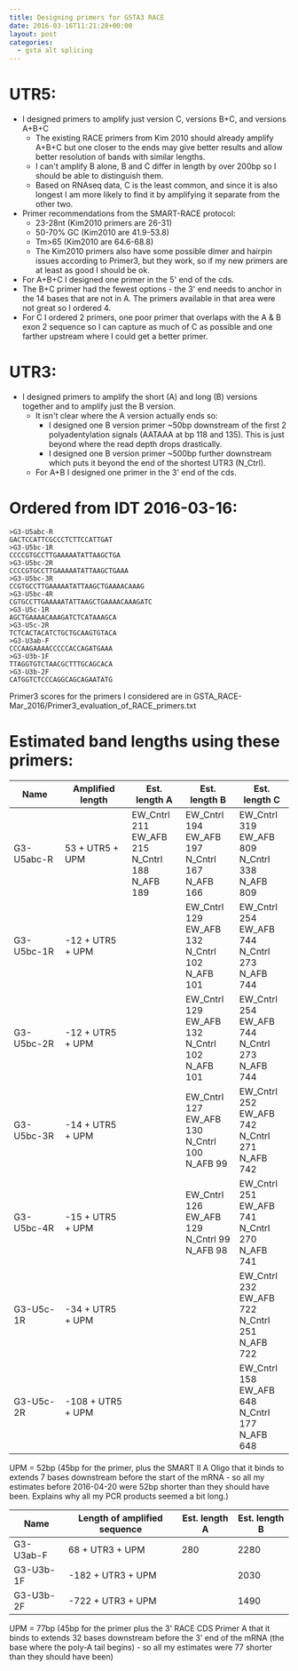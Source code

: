 ```yaml
---
title: Designing primers for GSTA3 RACE
date: 2016-03-16T11:21:28+00:00
layout: post
categories:
  - gsta alt splicing
---
```

# UTR5:

  * I designed primers to amplify just version C, versions B+C, and versions A+B+C
      * The existing RACE primers from Kim 2010 should already amplify A+B+C but one closer to the ends may give better results and allow better resolution of bands with similar lengths.
      * I can't amplify B alone, B and C differ in length by over 200bp so I should be able to distinguish them.
      * Based on RNAseq data, C is the least common, and since it is also longest I am more likely to find it by amplifying it separate from the other two.
  * Primer recommendations from the SMART-RACE protocol:
      * 23-28nt (Kim2010 primers are 26-31)
      * 50-70% GC (Kim2010 are 41.9-53.8)
      * Tm>65 (Kim2010 are 64.6-68.8)
      * The Kim2010 primers also have some possible dimer and hairpin issues according to Primer3, but they work, so if my new primers are at least as good I should be ok.
  * For A+B+C I designed one primer in the 5' end of the cds.
  * The B+C primer had the fewest options - the 3' end needs to anchor in the 14 bases that are not in A. The primers available in that area were not great so I ordered 4.
  * For C I ordered 2 primers, one poor primer that overlaps with the A & B exon 2 sequence so I can capture as much of C as possible and one farther upstream where I could get a better primer.

# UTR3:

  * I designed primers to amplify the short (A) and long (B) versions together and to amplify just the B version.
      * It isn't clear where the A version actually ends so:
          * I designed one B version primer ~50bp downstream of the first 2 polyadentylation signals (AATAAA at bp 118 and 135). This is just beyond where the read depth drops drastically.
          * I designed one B version primer ~500bp further downstream which puts it beyond the end of the shortest UTR3 (N_Ctrl).
      * For A+B I designed one primer in the 3' end of the cds.

# Ordered from IDT 2016-03-16:

~~~
>G3-U5abc-R
GACTCCATTCGCCCTCTTCCATTGAT
>G3-U5bc-1R
CCCCGTGCCTTGAAAAATATTAAGCTGA
>G3-U5bc-2R
CCCCGTGCCTTGAAAAATATTAAGCTGAAA
>G3-U5bc-3R
CCGTGCCTTGAAAAATATTAAGCTGAAAACAAAG
>G3-U5bc-4R
CGTGCCTTGAAAAATATTAAGCTGAAAACAAAGATC
>G3-U5c-1R
AGCTGAAAACAAAGATCTCATAAAGCA
>G3-U5c-2R
TCTCACTACATCTGCTGCAAGTGTACA
>G3-U3ab-F
CCCAAGAAAACCCCCACCAGATGAAA
>G3-U3b-1F
TTAGGTGTCTAACGCTTTGCAGCACA
>G3-U3b-2F
CATGGTCTCCCAGGCAGCAGAATATG
~~~

Primer3 scores for the primers I considered are in GSTA\_RACE-Mar\_2016/Primer3\_evaluation\_of\_RACE\_primers.txt

# Estimated band lengths using these primers:


| Name | Amplified length | Est. length A | Est. length B | Est. length C |
| ---- | ---------------- | ----------- | ----------- | ----------- |
| G3-U5abc-R | 53 + UTR5 + UPM | EW_Cntrl 211<br /> EW_AFB 215<br /> N_Cntrl 188<br /> N_AFB 189 | EW_Cntrl 194<br /> EW_AFB 197<br /> N_Cntrl 167<br /> N_AFB 166 | EW_Cntrl 319<br /> EW_AFB 809<br /> N_Cntrl 338<br /> N_AFB 809 |
| G3-U5bc-1R | -12 + UTR5 + UPM | | EW_Cntrl 129<br /> EW_AFB 132<br /> N_Cntrl 102<br /> N_AFB 101 | EW_Cntrl 254<br /> EW_AFB 744<br /> N_Cntrl 273<br /> N_AFB 744 |
| G3-U5bc-2R | -12 + UTR5 + UPM | | EW_Cntrl 129<br /> EW_AFB 132<br /> N_Cntrl 102<br /> N_AFB 101 | EW_Cntrl 254<br /> EW_AFB 744<br /> N_Cntrl 273<br /> N_AFB 744 |
| G3-U5bc-3R | -14 + UTR5 + UPM | | EW_Cntrl 127<br /> EW_AFB 130<br /> N_Cntrl 100<br /> N_AFB 99 | EW_Cntrl 252<br /> EW_AFB 742<br /> N_Cntrl 271<br /> N_AFB 742 |
| G3-U5bc-4R | -15 + UTR5 + UPM | | EW_Cntrl 126<br /> EW_AFB 129<br /> N_Cntrl 99<br /> N_AFB 98 | EW_Cntrl 251<br /> EW_AFB 741<br /> N_Cntrl 270<br /> N_AFB 741 |
| G3-U5c-1R | -34 + UTR5 + UPM | | | EW_Cntrl 232<br /> EW_AFB 722<br /> N_Cntrl 251<br /> N_AFB 722 |
| G3-U5c-2R | -108 + UTR5 + UPM | | | EW_Cntrl 158<br /> EW_AFB 648<br /> N_Cntrl 177<br /> N_AFB 648 |

UPM = 52bp (45bp for the primer, plus the SMART II A Oligo that it binds to extends 7 bases downstream before the start of the mRNA - so all my estimates before 2016-04-20 were 52bp shorter than they should have been. Explains why all my PCR products seemed a bit long.)

| Name | Length of amplified sequence | Est. length A | Est. length B |
| ---- | ---------------------------- | ------------- | ------------- |
| G3-U3ab-F | 68 + UTR3 + UPM | 280 | 2280 |
| G3-U3b-1F | -182 + UTR3 + UPM | | 2030 |
| G3-U3b-2F | -722 + UTR3 + UPM | | 1490 |

UPM = 77bp (45bp for the primer plus the 3' RACE CDS Primer A that it binds to extends 32 bases downstream before the 3' end of the mRNA (the base where the poly-A tail begins) - so all my estimates were 77 shorter than they should have been)

